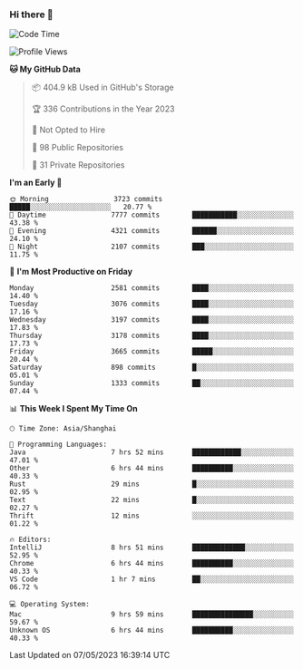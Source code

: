 ### Hi there 👋

<!--
**qbosen/qbosen** is a ✨ _special_ ✨ repository because its `README.md` (this file) appears on your GitHub profile.

Here are some ideas to get you started:

- 🔭 I’m currently working on ...
- 🌱 I’m currently learning ...
- 👯 I’m looking to collaborate on ...
- 🤔 I’m looking for help with ...
- 💬 Ask me about ...
- 📫 How to reach me: ...
- 😄 Pronouns: ...
- ⚡ Fun fact: ...
-->

<!--START_SECTION:waka-->
![Code Time](http://img.shields.io/badge/Code%20Time-1%2C966%20hrs%201%20min-blue)

![Profile Views](http://img.shields.io/badge/Profile%20Views-0-blue)

**🐱 My GitHub Data** 

> 📦 404.9 kB Used in GitHub's Storage 
 > 
> 🏆 336 Contributions in the Year 2023
 > 
> 🚫 Not Opted to Hire
 > 
> 📜 98 Public Repositories 
 > 
> 🔑 31 Private Repositories 
 > 
**I'm an Early 🐤** 

```text
🌞 Morning                3723 commits        █████░░░░░░░░░░░░░░░░░░░░   20.77 % 
🌆 Daytime                7777 commits        ███████████░░░░░░░░░░░░░░   43.38 % 
🌃 Evening                4321 commits        ██████░░░░░░░░░░░░░░░░░░░   24.10 % 
🌙 Night                  2107 commits        ███░░░░░░░░░░░░░░░░░░░░░░   11.75 % 
```
📅 **I'm Most Productive on Friday** 

```text
Monday                   2581 commits        ████░░░░░░░░░░░░░░░░░░░░░   14.40 % 
Tuesday                  3076 commits        ████░░░░░░░░░░░░░░░░░░░░░   17.16 % 
Wednesday                3197 commits        ████░░░░░░░░░░░░░░░░░░░░░   17.83 % 
Thursday                 3178 commits        ████░░░░░░░░░░░░░░░░░░░░░   17.73 % 
Friday                   3665 commits        █████░░░░░░░░░░░░░░░░░░░░   20.44 % 
Saturday                 898 commits         █░░░░░░░░░░░░░░░░░░░░░░░░   05.01 % 
Sunday                   1333 commits        ██░░░░░░░░░░░░░░░░░░░░░░░   07.44 % 
```


📊 **This Week I Spent My Time On** 

```text
🕑︎ Time Zone: Asia/Shanghai

💬 Programming Languages: 
Java                     7 hrs 52 mins       ████████████░░░░░░░░░░░░░   47.01 % 
Other                    6 hrs 44 mins       ██████████░░░░░░░░░░░░░░░   40.33 % 
Rust                     29 mins             █░░░░░░░░░░░░░░░░░░░░░░░░   02.95 % 
Text                     22 mins             █░░░░░░░░░░░░░░░░░░░░░░░░   02.27 % 
Thrift                   12 mins             ░░░░░░░░░░░░░░░░░░░░░░░░░   01.22 % 

🔥 Editors: 
IntelliJ                 8 hrs 51 mins       █████████████░░░░░░░░░░░░   52.95 % 
Chrome                   6 hrs 44 mins       ██████████░░░░░░░░░░░░░░░   40.33 % 
VS Code                  1 hr 7 mins         ██░░░░░░░░░░░░░░░░░░░░░░░   06.72 % 

💻 Operating System: 
Mac                      9 hrs 59 mins       ███████████████░░░░░░░░░░   59.67 % 
Unknown OS               6 hrs 44 mins       ██████████░░░░░░░░░░░░░░░   40.33 % 
```


 Last Updated on 07/05/2023 16:39:14 UTC
<!--END_SECTION:waka-->
